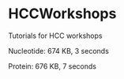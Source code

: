 # HCCWorkshops
Tutorials for HCC workshops

Nucleotide: 674 KB, 3 seconds

Protein: 676 KB, 7 seconds
